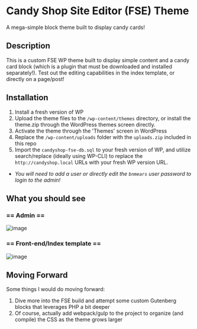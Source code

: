 # Candy Shop Site Editor (FSE) Theme

A mega-simple block theme built to display candy cards!


## Description

This is a custom FSE WP theme built to display simple content and a candy card block (which is a plugin that must be downloaded and installed separately!). Test out the editing capabilities in the index template, or directly on a page/post!

## Installation

1. Install a fresh version of WP
1. Upload the theme files to the `/wp-content/themes` directory, or install the theme.zip through the WordPress themes screen directly.
2. Activate the theme through the 'Themes' screen in WordPress
3. Replace the `/wp-content/uploads` folder with the `uploads.zip` included in this repo 
4. Import the `candyshop-fse-db.sql` to your fresh version of WP, and utilize search/replace (ideally using WP-CLI) to replace the `http://candyshop.local` URLs with your fresh WP version URL.
- *You will need to add a user or directly edit the `bnmears` user password to login to the admin!*

## What you should see
### == Admin ==

![image](https://user-images.githubusercontent.com/20464603/200953931-ee6faad8-b256-4c26-9072-47e104124dce.png)

### == Front-end/Index template ==

![image](https://user-images.githubusercontent.com/20464603/200953984-2639a4e4-00aa-4b74-a209-f9d79761f272.png)

## Moving Forward

Some things I would do moving forward: 

1. Dive more into the FSE build and attempt some custom Gutenberg blocks that leverages PHP a bit deeper
2. Of course, actually add webpack/gulp to the project to organize (and compile) the CSS as the theme grows larger
